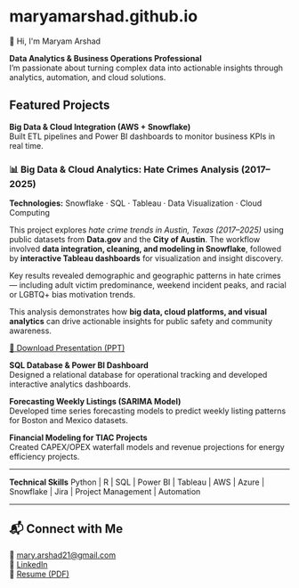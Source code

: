 # maryamarshad.github.io

👋 Hi, I'm Maryam Arshad  

**Data Analytics & Business Operations Professional**  
I’m passionate about turning complex data into actionable insights through analytics, automation, and cloud solutions.

## Featured Projects
**Big Data & Cloud Integration (AWS + Snowflake)**  
Built ETL pipelines and Power BI dashboards to monitor business KPIs in real time.

### 📊 Big Data & Cloud Analytics: Hate Crimes Analysis (2017–2025)
**Technologies:** Snowflake · SQL · Tableau · Data Visualization · Cloud Computing  

This project explores *hate crime trends in Austin, Texas (2017–2025)* using public datasets from **Data.gov** and the **City of Austin**. The workflow involved **data integration, cleaning, and modeling in Snowflake**, followed by **interactive Tableau dashboards** for visualization and insight discovery.  

Key results revealed demographic and geographic patterns in hate crimes — including adult victim predominance, weekend incident peaks, and racial or LGBTQ+ bias motivation trends.  

This analysis demonstrates how **big data, cloud platforms, and visual analytics** can drive actionable insights for public safety and community awareness.

[📂 Download Presentation (PPT)](BigData_Cloud_Analysis_HateCrimes_2017-2025.pptx)



**SQL Database & Power BI Dashboard**  
Designed a relational database for operational tracking and developed interactive analytics dashboards.

**Forecasting Weekly Listings (SARIMA Model)**  
Developed time series forecasting models to predict weekly listing patterns for Boston and Mexico datasets.

**Financial Modeling for TIAC Projects**  
Created CAPEX/OPEX waterfall models and revenue projections for energy efficiency projects.

---

**Technical Skills**
Python | R | SQL | Power BI | Tableau | AWS | Azure | Snowflake | Jira | Project Management | Automation  

---

## 📬 Connect with Me
📧 [mary.arshad21@gmail.com](mailto:mary.arshad21@gmail.com)  
💼 [LinkedIn](https://linkedin.com/in/maryamarshad)  
📁 [Resume (PDF)](link-to-your-resume)
